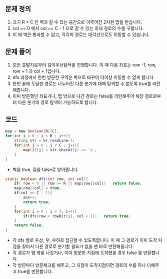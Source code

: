 ## 문제 정의

1. 크기 R * C 인 벽과 갈 수 있는 공간으로 이루어진 2차원 맵을 받습니다.
2. col == 0 에서 col == C - 1 으로 갈 수 있는 최대 경로의 수를 구합니다.
3. 이 때 벽은 통과할 수 없고, 각각의 경로는 대각선으로도 이동할 수 있습니다.

## 문제 풀이

1. 모든 출발지로부터 깊이우선탐색을 진행합니다. 이 때 다음 좌표는 row -1, row, row + 1 과 col + 1입니다.
2. dfs 과정에서 한번 방문한 구역은 벽으로 바꾸어 더이상 이동할 수 없게 합니다.
3. 한번 끝에 도달한 경로는 나누어진 다른 분기에 대해 탐색할 수 없도록 true를 리턴해줍니다.
4. 이미 방문했던 좌표거나, 맵 밖으로 나간 경로는 false를 리턴해주어 해당 경로로부터 다른 분기의 경로 탐색이 가능하도록 합니다.

## 코드

```java
map = new boolean[R][C];
for(int i = 0 ; i < R ; i++){
    String str = br.readLine();
    for(int j = 0 ; j < C ; j++){
        map[i][j] = str.charAt(j) == 'x';
    }
}
```

- 벽을 true, 길을 false로 받아줍니다.

```java
static boolean dfs(int row, int col){
    if( row < 0 || row >= R || map[row][col])   return false;
    map[row][col] = true;
    if(col == C - 1){
        ans++;
        return true;
    }
    for(int i = 0 ; i < 3; i++){
        if(dfs(row + rowDir[i], col + 1))   return true;
    }
    return false;
}
```

- 각 dfs 별로 우상, 우, 우하로 접근할 수 있도록합니다. 이 때 그 경로가 이미 도착 지점을 찾아서 다른 경로로 분기할 필요가 없을 땐 바로 반환해줍니다.
- 각 경로가 맵 밖을 나갔거나, 이미 방문한 지점에 도착했을 경우 false 를 반환합니다.
- 각 방문마다 방문체크를 해주고, 그 지점이 도착지점이면 경로의 수를 하나 더해주고 true를 반환합니다.